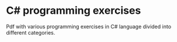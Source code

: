 # C# programming exercises
Pdf with various programming exercises in C# language divided into different categories.
